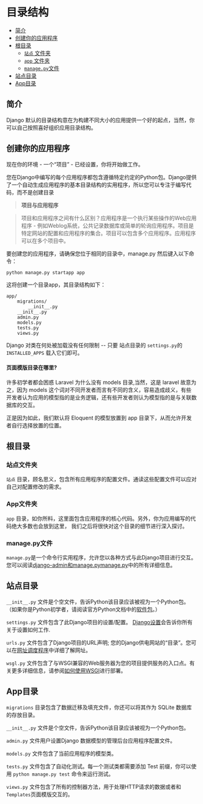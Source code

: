 # 目录结构

- [简介](#introduction)
- [创建你的应用程序](#create-your-app)
- [根目录](#the-root-directory)
    - [`站点` 文件夹](#the-root-site-directory)
    - [`app` 文件夹](#the-root-app-directory)
    - [`manage.py`文件](#the-manage-file)
- [站点目录](#the-site-directory)
- [App目录](#the-app-directory)

<a name="introduction"></a>
## 简介

Django 默认的目录结构意在为构建不同大小的应用提供一个好的起点，当然，你可以自己按照喜好组织应用目录结构。

<a name="create-your-app"></a>
## 创建你的应用程序

现在你的环境 - 一个“项目” - 已经设置，你将开始做工作。

您在Django中编写的每个应用程序都包含遵循特定约定的Python包。Django提供了一个自动生成应用程序的基本目录结构的实用程序，所以您可以专注于编写代码，而不是创建目录

> **项目与应用程序**

> 项目和应用程序之间有什么区别？应用程序是一个执行某些操作的Web应用程序 - 例如Weblog系统，公共记录数据库或简单的轮询应用程序。项目是特定网站的配置和应用程序的集合。项目可以包含多个应用程序。应用程序可以在多个项目中。

要创建您的应用程序，请确保您位于相同的目录中，manage.py 然后键入以下命令：

    python manage.py startapp app

这将创建一个目录app，其目录结构如下：

    app/ 
        migrations/
            __init__.py
        __init__.py 
        admin.py 
        models.py 
        tests.py
        views.py

Django 对类在何处被加载没有任何限制 -- 只要 站点目录的 `settings.py`的 `INSTALLED_APPS` 载入它们即可。

#### 页面模版目录在哪里?

许多初学者都会困惑 Laravel 为什么没有 models 目录,当然，这是 laravel 故意为之，因为 models 这个词对不同开发者而言有不同的含义，容易造成歧义，有些开发者认为应用的模型指的是业务逻辑，还有些开发者则认为模型指的是与关联数据库的交互。

正是因为如此，我们默认将 Eloquent 的模型放置到 app 目录下，从而允许开发者自行选择放置的位置。

<a name="the-root-directory"></a>
## 根目录

<a name="the-root-site-directory"></a>
### 站点文件夹

`站点` 目录，顾名思义，包含所有应用程序的配置文件。通读这些配置文件可以应对自己对配置修改的需求。

<a name="the-root-app-directory"></a>
### App文件夹

`app` 目录，如你所料，这里面包含应用程序的核心代码。另外，你为应用编写的代码绝大多数也会放到这里， 我们之后将很快对这个目录的细节进行深入探讨。

<a name="the-manage-file"></a>
### manage.py文件

`manage.py`是一个命令行实用程序，允许您以各种方式与此Django项目进行交互。您可以阅读[django-admin和manage.pymanage.py](https://docs.djangoproject.com/en/1.10/ref/django-admin/)中的所有详细信息。

<a name="the-site-directory"></a>
## 站点目录

`__init__.py` 文件是个空文件，告诉Python该目录应该被视为一个Python包。（如果你是Python初学者，请阅读官方Python文档中的[软件包](https://docs.python.org/tutorial/modules.html#packages)。）

`settings.py` 文件包含了此Django项目的设置/配置。 [Django设置](https://docs.djangoproject.com/en/1.8/topics/settings/)会告诉你所有关于设置如何工作.

`urls.py` 文件包含了Django项目的URL声明; 您的Django供电网站的“目录”。您可以在[网址调度程序](https://docs.djangoproject.com/en/1.8/topics/http/urls/)中详细了解网址。

`wsgl.py` 文件包含了与WSGI兼容的Web服务器为您的项目提供服务的入口点。有关更多详细信息，请参阅[如何使用WSGI](https://docs.djangoproject.com/en/1.8/howto/deployment/wsgi/)进行部署。

<a name="the-app-directory"></a>
## App目录

`migrations` 目录包含了数据迁移及填充文件，你还可以将其作为 SQLite 数据库的存放目录。

`__init__.py` 文件是个空文件，告诉Python该目录应该被视为一个Python包。

`admin.py` 文件用户设置Django 数据模型的管理后台应用程序配置文件。

`models.py` 文件包含了当前应用程序的模型类。

`tests.py` 文件包含了自动化测试。每一个测试类都需要添加 Test 前缀，你可以使用 `python manage.py test` 命令来运行测试。

`views.py` 文件包含了所有的控制器方法，用于处理HTTP请求的数据或者和`Templates`页面模版交互的。




